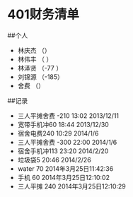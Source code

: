 ﻿# 401财务清单

##个人
- 林庆杰  （）
- 林伟丰  （    ）
- 林泽贤  （-77 ）
- 刘锦源  （-185）
- 舍费    （）

##记录
- 三人平摊舍费 -210  13:02 2013/12/11
- 宽带手机冲60 18:44 2013/12/30
- 宿舍电费240 10:29 2014/1/6
- 三人平摊舍费 -300 22:00 2014/1/6
- 宿舍手机冲113 23:20 2014/2/20
- 垃圾袋5 20:46 2014/2/26
- water 70 2014年3月25日11:42:36
- 手机 60 2014年3月25日12:10:02
- 三人平摊 240 2014年3月25日12:10:29
